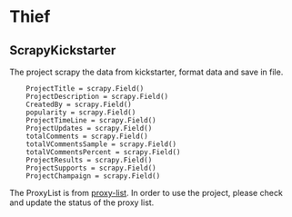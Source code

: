 # Thief

## ScrapyKickstarter
The project scrapy the data from kickstarter, format data and save in file.

```
    ProjectTitle = scrapy.Field()
    ProjectDescription = scrapy.Field()
    CreatedBy = scrapy.Field()
    popularity = scrapy.Field()
    ProjectTimeLine = scrapy.Field()
    ProjectUpdates = scrapy.Field()
    totalComments = scrapy.Field()
    totalVCommentsSample = scrapy.Field()
    totalVCommentsPercent = scrapy.Field()
    ProjectResults = scrapy.Field()
    ProjectSupports = scrapy.Field()
    ProjectChampaign = scrapy.Field()
```

The ProxyList is from [proxy-list](https://github.com/clarketm/proxy-list). In order to use the project, please check and update the status of the proxy list.
